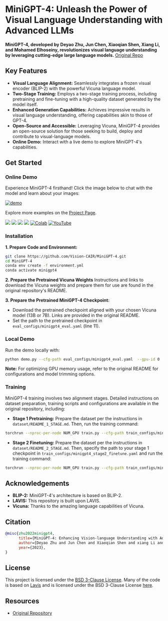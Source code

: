 # MiniGPT-4: Unleash the Power of Visual Language Understanding with Advanced LLMs

**MiniGPT-4, developed by Deyao Zhu, Jun Chen, Xiaoqian Shen, Xiang Li, and Mohamed Elhoseiny, revolutionizes visual language understanding by leveraging cutting-edge large language models.** [Original Repo](https://github.com/RiseInRose/MiniGPT-4-ZH)

## Key Features

*   **Visual Language Alignment:** Seamlessly integrates a frozen visual encoder (BLIP-2) with the powerful Vicuna language model.
*   **Two-Stage Training:** Employs a two-stage training process, including pretraining and fine-tuning with a high-quality dataset generated by the model itself.
*   **Enhanced Generation Capabilities:** Achieves impressive results in visual language understanding, offering capabilities akin to those of GPT-4.
*   **Open-Source and Accessible:** Leveraging Vicuna, MiniGPT-4 provides an open-source solution for those seeking to build, deploy and contribute to visual-language models.
*   **Online Demo:** Interact with a live demo to explore MiniGPT-4's capabilities.

## Get Started

### Online Demo

Experience MiniGPT-4 firsthand! Click the image below to chat with the model and learn about your images:

[![demo](figs/online_demo.png)](https://minigpt-4.github.io)

Explore more examples on the [Project Page](https://minigpt-4.github.io).

<a href='https://minigpt-4.github.io'><img src='https://img.shields.io/badge/Project-Page-Green'></a>  <a href='MiniGPT_4.pdf'><img src='https://img.shields.io/badge/Paper-PDF-red'></a> <a href='https://huggingface.co/spaces/Vision-CAIR/minigpt4'><img src='https://img.shields.io/badge/%F0%9F%A4%97%20Hugging%20Face-Spaces-blue'></a> <a href='https://huggingface.co/Vision-CAIR/MiniGPT-4'><img src='https://img.shields.io/badge/%F0%9F%A4%97%20Hugging%20Face-Model-blue'></a> [![Colab](https://colab.research.google.com/assets/colab-badge.svg)](https://colab.research.google.com/drive/1OK4kYsZphwt5DXchKkzMBjYF6jnkqh4R?usp=sharing) [![YouTube](https://badges.aleen42.com/src/youtube.svg)](https://www.youtube.com/watch?v=__tftoxpBAw&feature=youtu.be)

### Installation

**1. Prepare Code and Environment:**

```bash
git clone https://github.com/Vision-CAIR/MiniGPT-4.git
cd MiniGPT-4
conda env create -f environment.yml
conda activate minigpt4
```

**2. Prepare the Pretrained Vicuna Weights**
 Instructions and links to download the Vicuna weights and prepare them for use are found in the original repository's README.

**3. Prepare the Pretrained MiniGPT-4 Checkpoint:**

*   Download the pretrained checkpoint aligned with your chosen Vicuna model (13B or 7B). Links are provided in the original README.
*   Set the path to the pretrained checkpoint in `eval_configs/minigpt4_eval.yaml` (line 11).

### Local Demo

Run the demo locally with:

```bash
python demo.py --cfg-path eval_configs/minigpt4_eval.yaml  --gpu-id 0
```

**Note:** For optimizing GPU memory usage, refer to the original README for configurations and model trimming options.

### Training

MiniGPT-4 training involves two alignment stages.  Detailed instructions on dataset preparation, training scripts and configurations are available in the original repository, including:
*   **Stage 1 Pretraining:** Prepare the dataset per the instructions in `dataset/README_1_STAGE.md`. Then, run the training command:

```bash
torchrun --nproc-per-node NUM_GPU train.py --cfg-path train_configs/minigpt4_stage1_pretrain.yaml
```
*   **Stage 2 Finetuning:**  Prepare the dataset per the instructions in `dataset/README_2_STAGE.md`. Then, specify the path to your stage 1 checkpoint in `train_configs/minigpt4_stage2_finetune.yaml` and run the training command:

```bash
torchrun --nproc-per-node NUM_GPU train.py --cfg-path train_configs/minigpt4_stage2_finetune.yaml
```

## Acknowledgements

*   **BLIP-2:** MiniGPT-4's architecture is based on BLIP-2.
*   **LAVIS:** This repository is built upon LAVIS.
*   **Vicuna:** Thanks to the amazing language capabilities of Vicuna.

## Citation

```bibtex
@misc{zhu2022minigpt4,
      title={MiniGPT-4: Enhancing Vision-language Understanding with Advanced Large Language Models}, 
      author={Deyao Zhu and Jun Chen and Xiaoqian Shen and xiang Li and Mohamed Elhoseiny},
      year={2023},
}
```

## License

This project is licensed under the [BSD 3-Clause License](LICENSE.md).
Many of the code is based on [Lavis](https://github.com/salesforce/LAVIS) and is licensed under the BSD 3-Clause License [here](LICENSE_Lavis.md).

## Resources

*   [Original Repository](https://github.com/RiseInRose/MiniGPT-4-ZH)